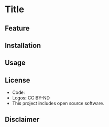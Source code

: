 <!-- ![](https://) -->

# Title

## Feature

## Installation

## Usage

## License

* Code:
* Logos: CC BY-ND
* This project includes open source software.

## Disclaimer
